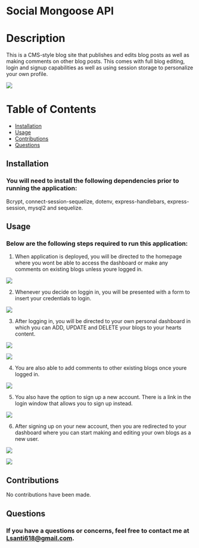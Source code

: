 # Social Mongoose API





# Description
This is a CMS-style blog site that publishes and edits blog posts as well as making comments on other blog posts.
This comes with full blog editing, login and signup capabilities as well as using session storage to personalize your own profile.


![](img/homepage.png)



# Table of Contents
* [Installation](#installation)
* [Usage](#usage)
* [Contributions](#contributions)
* [Questions](#questions)



## Installation
### You will need to install the following dependencies prior to running the application:</br>

Bcrypt, connect-session-sequelize, dotenv, express-handlebars, express-session, mysql2 and sequelize.

## Usage 
### Below are the following steps required to run this application:</br>

1. When application is deployed, you will be directed to the homepage where you wont be able to access the dashboard or make any comments on existing blogs unless youre logged in.

![](img/commentsNoLog.png)

2. Whenever you decide on loggin in, you will be presented with a form to insert your credentials to login.

![](img/loginSal.png)

3. After logging in, you will be directed to your own personal dashboard in which you can ADD, UPDATE and DELETE your blogs to your hearts content.

![](img/editAndCreateBlog.png)

![](img/deleteBlog.png)

4. You are also able to add comments to other existing blogs once youre logged in.

![](img/addingComments.png)

5. You also have the option to sign up a new account. There is a link in the login window that allows you to sign up instead.

![](img/signUp.png)

6. After signing up on your new account, then you are redirected to your dashboard where you can start making and editing your own blogs as a new user.

![](img/newAcctDash.png)

![](img/newAcctAddBlogs.png)





## Contributions</br>

No contributions have been made.




## Questions
### If you have a questions or concerns, feel free to contact me at Lsanti618@gmail.com.
